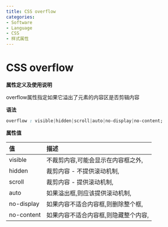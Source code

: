```yaml
---
title: CSS overflow
categories:
- Software
- Language
- CSS
- 样式属性
---
```

# CSS overflow

**属性定义及使用说明**

overflow属性指定如果它溢出了元素的内容区是否剪辑内容

**语法**

```css
overflow : visible|hidden|scroll|auto|no-display|no-content;
```

**属性值**

| 值         | 描述                                   |
| :--------- | :------------------------------------- |
| visible    | 不裁剪内容,可能会显示在内容框之外,   |
| hidden     | 裁剪内容 - 不提供滚动机制,            |
| scroll     | 裁剪内容 - 提供滚动机制,              |
| auto       | 如果溢出框,则应该提供滚动机制,       |
| no-display | 如果内容不适合内容框,则删除整个框,   |
| no-content | 如果内容不适合内容框,则隐藏整个内容, |